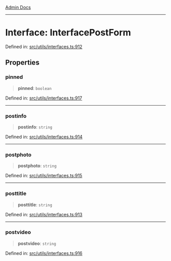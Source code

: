 [Admin Docs](/)

***

# Interface: InterfacePostForm

Defined in: [src/utils/interfaces.ts:912](https://github.com/PalisadoesFoundation/talawa-admin/blob/main/src/utils/interfaces.ts#L912)

## Properties

### pinned

> **pinned**: `boolean`

Defined in: [src/utils/interfaces.ts:917](https://github.com/PalisadoesFoundation/talawa-admin/blob/main/src/utils/interfaces.ts#L917)

***

### postinfo

> **postinfo**: `string`

Defined in: [src/utils/interfaces.ts:914](https://github.com/PalisadoesFoundation/talawa-admin/blob/main/src/utils/interfaces.ts#L914)

***

### postphoto

> **postphoto**: `string`

Defined in: [src/utils/interfaces.ts:915](https://github.com/PalisadoesFoundation/talawa-admin/blob/main/src/utils/interfaces.ts#L915)

***

### posttitle

> **posttitle**: `string`

Defined in: [src/utils/interfaces.ts:913](https://github.com/PalisadoesFoundation/talawa-admin/blob/main/src/utils/interfaces.ts#L913)

***

### postvideo

> **postvideo**: `string`

Defined in: [src/utils/interfaces.ts:916](https://github.com/PalisadoesFoundation/talawa-admin/blob/main/src/utils/interfaces.ts#L916)
